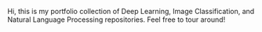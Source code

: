 Hi, this is my portfolio collection of Deep Learning, Image Classification, and Natural Language Processing repositories. 
Feel free to tour around!
